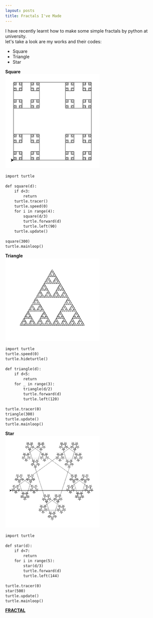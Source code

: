```yaml
---
layout: posts
title: Fractals I've Made
---
```


I have recently learnt how to make some simple fractals by python at university.   <br>
let's take a look are my works and their codes:   <br>
- Square
- Triangle
- Star

**Square   <br>**
<img src="../assets/images/Square.png"  width="300">
<!-- ![alt text](../assets/images/Square.png "Square") -->

```
import turtle

def square(d):
    if d<3:
        return
    turtle.tracer()
    turtle.speed(0)
    for i in range(4):
        square(d/3)
        turtle.forward(d)
        turtle.left(90)
    turtle.update()

square(300)
turtle.mainloop()
```

**Triangle   <br>**
<img src="../assets/images/Triangle.png"  width="300">
<!-- ![alt text](../assets/images/Triangle.png "Triangle") -->

```
import turtle
turtle.speed(0)
turtle.hideturtle()

def triangle(d):
    if d<5:
        return
    for _ in range(3):
        triangle(d/2)
        turtle.forward(d)
        turtle.left(120)

turtle.tracer(0)
triangle(300)
turtle.update()
turtle.mainloop()
```

**Star   <br>**
<img src="../assets/images/Staaar.png"  width="300">
<!-- ![alt text](../assets/images/Staaar.png "Star") -->

```
import turtle

def star(d):
    if d<7:
        return
    for i in range(5):
        star(d/3)
        turtle.forward(d)
        turtle.left(144)

turtle.tracer(0)
star(500)
turtle.update()
turtle.mainloop()
```

[**FRACTAL**](https://en.wikipedia.org/wiki/Fractal)